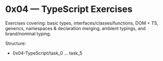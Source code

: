 # 0x04 — TypeScript Exercises

Exercises covering: basic types, interfaces/classes/functions, DOM + TS, generics, namespaces & declaration merging, ambient typings, and brand/nominal typing.

Structure:
- 0x04-TypeScript/task_0 … task_5
